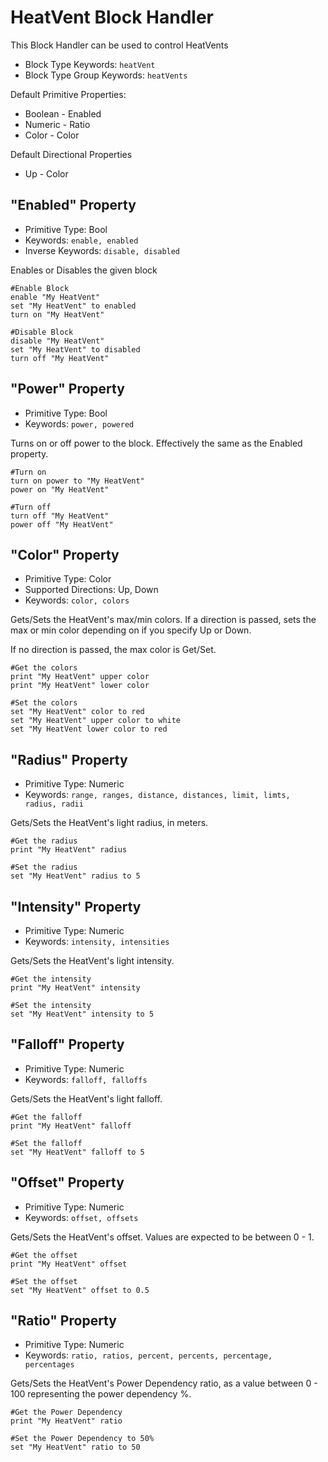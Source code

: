 ﻿# HeatVent Block Handler
This Block Handler can be used to control HeatVents

* Block Type Keywords: ```heatVent```
* Block Type Group Keywords: ```heatVents```

Default Primitive Properties:
* Boolean - Enabled
* Numeric - Ratio
* Color - Color

Default Directional Properties
* Up - Color

## "Enabled" Property
* Primitive Type: Bool
* Keywords: ```enable, enabled```
* Inverse Keywords: ```disable, disabled```

Enables or Disables the given block

```
#Enable Block
enable "My HeatVent"
set "My HeatVent" to enabled
turn on "My HeatVent"

#Disable Block
disable "My HeatVent"
set "My HeatVent" to disabled
turn off "My HeatVent"
```

## "Power" Property
* Primitive Type: Bool
* Keywords: ```power, powered```

Turns on or off power to the block.  Effectively the same as the Enabled property.

```
#Turn on
turn on power to "My HeatVent"
power on "My HeatVent"

#Turn off
turn off "My HeatVent"
power off "My HeatVent"
```

## "Color" Property
* Primitive Type: Color
* Supported Directions: Up, Down
* Keywords: ```color, colors```

Gets/Sets the HeatVent's max/min colors.  If a direction is passed, sets the max or min color depending on if you specify Up or Down.

If no direction is passed, the max color is Get/Set.

```
#Get the colors
print "My HeatVent" upper color
print "My HeatVent" lower color

#Set the colors
set "My HeatVent" color to red
set "My HeatVent" upper color to white
set "My HeatVent lower color to red
```

## "Radius" Property
* Primitive Type: Numeric
* Keywords: ```range, ranges, distance, distances, limit, limts, radius, radii```

Gets/Sets the HeatVent's light radius, in meters.

```
#Get the radius
print "My HeatVent" radius

#Set the radius
set "My HeatVent" radius to 5
```

## "Intensity" Property
* Primitive Type: Numeric
* Keywords: ```intensity, intensities```

Gets/Sets the HeatVent's light intensity.

```
#Get the intensity
print "My HeatVent" intensity

#Set the intensity
set "My HeatVent" intensity to 5
```

## "Falloff" Property
* Primitive Type: Numeric
* Keywords: ```falloff, falloffs```

Gets/Sets the HeatVent's light falloff.

```
#Get the falloff
print "My HeatVent" falloff

#Set the falloff
set "My HeatVent" falloff to 5
```

## "Offset" Property
* Primitive Type: Numeric
* Keywords: ```offset, offsets```

Gets/Sets the HeatVent's offset.  Values are expected to be between 0 - 1.

```
#Get the offset
print "My HeatVent" offset

#Set the offset
set "My HeatVent" offset to 0.5
```

## "Ratio" Property
* Primitive Type: Numeric
* Keywords: ```ratio, ratios, percent, percents, percentage, percentages```

Gets/Sets the HeatVent's Power Dependency ratio, as a value between 0 - 100 representing the power dependency %.

```
#Get the Power Dependency
print "My HeatVent" ratio

#Set the Power Dependency to 50%
set "My HeatVent" ratio to 50
```